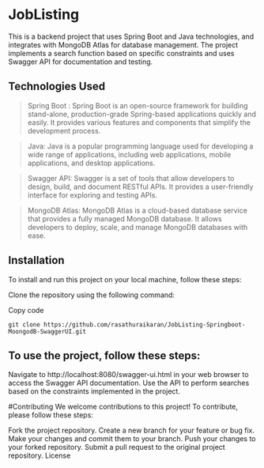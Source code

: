 # JobListing
This is a backend project that uses Spring Boot and Java technologies, and integrates with MongoDB Atlas for database management. The project implements a search function based on specific constraints and uses Swagger API for documentation and testing.

## Technologies Used


> Spring Boot : Spring Boot is an open-source framework for building stand-alone, production-grade Spring-based applications quickly and easily. It provides various features and components that simplify the development process.

> Java: Java is a popular programming language used for developing a wide range of applications, including web applications, mobile applications, and desktop applications.

> Swagger API: Swagger is a set of tools that allow developers to design, build, and document RESTful APIs. It provides a user-friendly interface for exploring and testing APIs.


> MongoDB Atlas: MongoDB Atlas is a cloud-based database service that provides a fully managed MongoDB database. It allows developers to deploy, scale, and manage MongoDB databases with ease.

## Installation
To install and run this project on your local machine, follow these steps:

Clone the repository using the following command:


Copy code
```
git clone https://github.com/rasathuraikaran/JobListing-Springboot-MoongodB-SwaggerUI.git

```



## To use the project, follow these steps:

Navigate to http://localhost:8080/swagger-ui.html in your web browser to access the Swagger API documentation.
Use the API to perform searches based on the constraints implemented in the project.


#Contributing
We welcome contributions to this project! To contribute, please follow these steps:

Fork the project repository.
Create a new branch for your feature or bug fix.
Make your changes and commit them to your branch.
Push your changes to your forked repository.
Submit a pull request to the original project repository.
License





